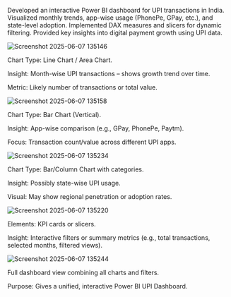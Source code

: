 Developed an interactive Power BI dashboard for UPI transactions in India. Visualized monthly trends, app-wise usage (PhonePe, GPay, etc.), and state-level adoption. Implemented DAX measures and slicers for dynamic filtering. Provided key insights into digital payment growth using UPI data.

![Screenshot 2025-06-07 135146](https://github.com/user-attachments/assets/b46fe050-f2ea-44f3-8dd3-cb30d7a9ebc0)

Chart Type: Line Chart / Area Chart.

Insight: Month-wise UPI transactions – shows growth trend over time.

Metric: Likely number of transactions or total value.

![Screenshot 2025-06-07 135158](https://github.com/user-attachments/assets/53f1338c-b5ca-4373-82fd-fc597e83e8df)


Chart Type: Bar Chart (Vertical).

Insight: App-wise comparison (e.g., GPay, PhonePe, Paytm).

Focus: Transaction count/value across different UPI apps.

![Screenshot 2025-06-07 135234](https://github.com/user-attachments/assets/7c4495ec-5e54-4e3f-a489-8868c14888a0)


Chart Type: Bar/Column Chart with categories.

Insight: Possibly state-wise UPI usage.

Visual: May show regional penetration or adoption rates.


![Screenshot 2025-06-07 135220](https://github.com/user-attachments/assets/735bd9df-665c-41e7-afed-12e3838ec864)

Elements: KPI cards or slicers.

Insight: Interactive filters or summary metrics (e.g., total transactions, selected months, filtered views).

![Screenshot 2025-06-07 135244](https://github.com/user-attachments/assets/cec9527e-756d-4890-b0e5-d89074d7dde7)

Full dashboard view combining all charts and filters.

Purpose: Gives a unified, interactive Power BI UPI Dashboard.
